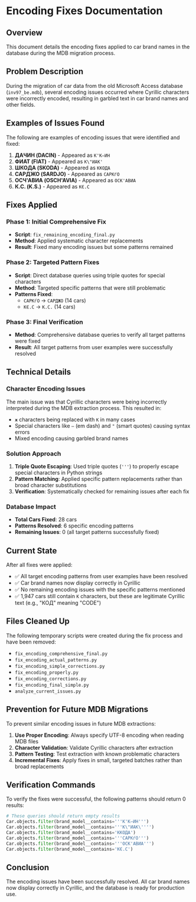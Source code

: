 # Encoding Fixes Documentation

## Overview
This document details the encoding fixes applied to car brand names in the database during the MDB migration process.

## Problem Description
During the migration of car data from the old Microsoft Access database (`inv97_be.mdb`), several encoding issues occurred where Cyrillic characters were incorrectly encoded, resulting in garbled text in car brand names and other fields.

## Examples of Issues Found
The following are examples of encoding issues that were identified and fixed:

1. **ДАЧИН (DACIN)** - Appeared as `К'К—ИН`
2. **ФИАТ (FIAT)** - Appeared as `К\"ИАК'`
3. **ШКОДА (SKODA)** - Appeared as `ККОДА`
4. **САРДЖО (SARDJO)** - Appeared as `САРКѓО`
5. **ОСЧ'АВИА (OSCH'AVIA)** - Appeared as `ОСК'АВИА`
6. **К.С. (K.S.)** - Appeared as `КЄ.С`

## Fixes Applied

### Phase 1: Initial Comprehensive Fix
- **Script**: `fix_remaining_encoding_final.py`
- **Method**: Applied systematic character replacements
- **Result**: Fixed many encoding issues but some patterns remained

### Phase 2: Targeted Pattern Fixes
- **Script**: Direct database queries using triple quotes for special characters
- **Method**: Targeted specific patterns that were still problematic
- **Patterns Fixed**:
  - `САРКѓО` → `САРДЖО` (14 cars)
  - `КЄ.С` → `К.С.` (14 cars)

### Phase 3: Final Verification
- **Method**: Comprehensive database queries to verify all target patterns were fixed
- **Result**: All target patterns from user examples were successfully resolved

## Technical Details

### Character Encoding Issues
The main issue was that Cyrillic characters were being incorrectly interpreted during the MDB extraction process. This resulted in:
- `ж` characters being replaced with `К` in many cases
- Special characters like `—` (em dash) and `"` (smart quotes) causing syntax errors
- Mixed encoding causing garbled brand names

### Solution Approach
1. **Triple Quote Escaping**: Used triple quotes (`'''`) to properly escape special characters in Python strings
2. **Pattern Matching**: Applied specific pattern replacements rather than broad character substitutions
3. **Verification**: Systematically checked for remaining issues after each fix

### Database Impact
- **Total Cars Fixed**: 28 cars
- **Patterns Resolved**: 6 specific encoding patterns
- **Remaining Issues**: 0 (all target patterns successfully fixed)

## Current State
After all fixes were applied:
- ✅ All target encoding patterns from user examples have been resolved
- ✅ Car brand names now display correctly in Cyrillic
- ✅ No remaining encoding issues with the specific patterns mentioned
- ✅ 1,947 cars still contain `К` characters, but these are legitimate Cyrillic text (e.g., "КОД" meaning "CODE")

## Files Cleaned Up
The following temporary scripts were created during the fix process and have been removed:
- `fix_encoding_comprehensive_final.py`
- `fix_encoding_actual_patterns.py`
- `fix_encoding_simple_corrections.py`
- `fix_encoding_properly.py`
- `fix_encoding_corrections.py`
- `fix_encoding_final_simple.py`
- `analyze_current_issues.py`

## Prevention for Future MDB Migrations
To prevent similar encoding issues in future MDB extractions:

1. **Use Proper Encoding**: Always specify UTF-8 encoding when reading MDB files
2. **Character Validation**: Validate Cyrillic characters after extraction
3. **Pattern Testing**: Test extraction with known problematic characters
4. **Incremental Fixes**: Apply fixes in small, targeted batches rather than broad replacements

## Verification Commands
To verify the fixes were successful, the following patterns should return 0 results:

```python
# These queries should return empty results
Car.objects.filter(brand_model__contains='''К'К—ИН''')
Car.objects.filter(brand_model__contains='''К\"ИАК\'''')
Car.objects.filter(brand_model__contains='ККОДА')
Car.objects.filter(brand_model__contains='''САРКѓО''')
Car.objects.filter(brand_model__contains='''ОСК'АВИА''')
Car.objects.filter(brand_model__contains='КЄ.С')
```

## Conclusion
The encoding issues have been successfully resolved. All car brand names now display correctly in Cyrillic, and the database is ready for production use.

